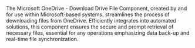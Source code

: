 The Microsoft OneDrive - Download Drive File Component, created by and for use within Microsoft-based systems, streamlines the process of downloading files from OneDrive. Efficiently integrates into automated solutions, this component ensures the secure and prompt retrieval of necessary files, essential for any operations emphasizing data back-up and real-time file synchronization.
